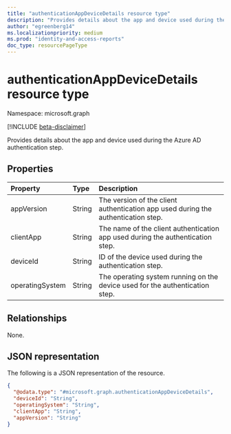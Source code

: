```yaml
---
title: "authenticationAppDeviceDetails resource type"
description: "Provides details about the app and device used during the Azure AD authentication step."
author: "egreenberg14"
ms.localizationpriority: medium
ms.prod: "identity-and-access-reports"
doc_type: resourcePageType
---
```


# authenticationAppDeviceDetails resource type

Namespace: microsoft.graph

[!INCLUDE [beta-disclaimer](../../includes/beta-disclaimer.md)]

Provides details about the app and device used during the Azure AD authentication step.

## Properties
|Property|Type|Description|
|:---|:---|:---|
|appVersion|String|The version of the client authentication app used during the authentication step.|
|clientApp|String|The name of the client authentication app used during the authentication step.|
|deviceId|String|ID of the device used during the authentication step.|
|operatingSystem|String|The operating system running on the device used for the authentication step.|

## Relationships
None.

## JSON representation
The following is a JSON representation of the resource.
<!-- {
  "blockType": "resource",
  "@odata.type": "microsoft.graph.authenticationAppDeviceDetails"
}
-->
``` json
{
  "@odata.type": "#microsoft.graph.authenticationAppDeviceDetails",
  "deviceId": "String",
  "operatingSystem": "String",
  "clientApp": "String",
  "appVersion": "String"
}
```

